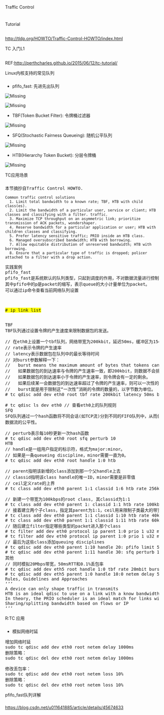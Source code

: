 

Traffic Control
#

Tutorial
##
http://tldp.org/HOWTO/Traffic-Control-HOWTO/index.html


TC 入门L1
##

REF:http://perthcharles.github.io/2015/06/12/tc-tutorial/

Linux内核支持的常见队列
###

+ pfifo_fast: 先进先出队列

![Missing](https://github.com/evilutopia/workwiki/blob/master/resource/tc-fifo-qdisc.png)

![Missing](https://github.com/evilutopia/workwiki/blob/master/resource/tc-pfifo_fast-qdisc.png)

+ TBF(Token Bucket Filter): 令牌桶过滤器

![Missing](https://github.com/evilutopia/workwiki/blob/master/resource/tc-tbf-qdisc.png)

+ SFQ(Stochastic Fairness Queueing): 随机公平队列

![Missing](https://github.com/evilutopia/workwiki/blob/master/resource/tc-sfq-qdisc.png)

+ HTB(Hierarchy Token Bucket): 分层令牌桶

![Missing](https://github.com/evilutopia/workwiki/blob/master/resource/tc-htb-borrow.png)


TC应用场景
###

<pre>
本节摘抄自Traffic Control HOWTO.
<code>
Common traffic control solutions  
  1. Limit total bandwidth to a known rate; TBF, HTB with child class(es).
  2. Limit the bandwidth of a particular user, service or client; HTB classes and classifying with a filter. traffic.
  3. Maximize TCP throughput on an asymmetric link; prioritize transmission of ACK packets, wondershaper.
  4. Reserve bandwidth for a particular application or user; HTB with children classes and classifying.
  5. Prefer latency sensitive traffic; PRIO inside an HTB class.
  6. Managed oversubscribed bandwidth; HTB with borrowing.
  7. Allow equitable distribution of unreserved bandwidth; HTB with borrowing.
  8. Ensure that a particular type of traffic is dropped; policer attached to a filter with a drop action.
  </code>
实践案例
pfifo_fast
pfifo_fast是系统默认的队列类型，只起到调度的作用，不对数据流量进行控制。
其中pfifo中的p是packet的缩写，表示queue的大小计量单位为packet。
可以通过ip命令查看当前网络队列设置


<span style="background-color:yellow">
# ip link list
</span>

TBF
TBF队列通过设置令牌的产生速度来限制数据包的发送。

// 在eth0上设置一个tbf队列，网络带宽为200kbit，延迟50ms，缓冲区为1540个字节
// rate表示令牌的产生速率
// latency表示数据包在队列中的最长等待时间
// 对burst参数解释一下：
//   burst means the maximum amount of bytes that tokens can be available for instantaneously.
//   如果数据包的到达速率与令牌的产生速率一致，即200kbit，则数据不会排队，令牌也不会剩余
//   如果数据包的到达速率小于令牌的产生速率，则令牌会有一定的剩余。
//   如果后续某一会数据包的到达速率超过了令牌的产生速率，则可以一次性的消耗一定量的令牌。
//   burst就是用于限制这“一次性”消耗的令牌的数量的，以字节数为单位。
# tc qdisc add dev eth0 root tbf rate 200kbit latency 50ms burst 1540  

# tc qdisc ls dev eth0 // 查看eth0上的队列规则  
SFQ
SFQ队列通过一个hash函数将不同会话(如TCP流)分到不同的FIFO队列中，从而保证
数据流的公平性。

// perturb表示每10秒更新一次hash函数  
# tc qdisc add dev eth0 root sfq perturb 10  
HTB
// handle是一组用户指定的标示符，格式为major:minor。  
// 如果是一条queueing discipline，minor需要一直为0。  
# tc qdisc add dev eth0 root handle 1:0 htb  

// parent指明该新增的class添加到那一个父handle上去  
// classid指明该class handle的唯一ID，minor需要是非零值  
// ceil定义rate的上界  
# tc class add dev eth0 parent 1:1 classid 1:6 htb rate 256kbit ceil 512kbit

// 新建一个带宽为100kbps的root class, 其classid为1:1
# tc class add dev eth0 parent 1: classid 1:1 htb rate 100kbps ceil 100kbps
// 接着建立两个子class，指定其parent为1:1，ceil用来限制子类最大的带宽
# tc class add dev eth0 parent 1:1 classid 1:10 htb rate 40kbps ceil 100kbps
# tc class add dev eth0 parent 1:1 classid 1:11 htb rate 60kbps ceil 100kbps
// 随后建立filter指定哪些类型的packet进入那个class
# tc filter add dev eth0 protocol ip parent 1:0 prio 1 u32 match ip src 1.2.3.4 match ip dport 80 0xffff flowid 1:10
# tc filter add dev eth0 protocol ip parent 1:0 prio 1 u32 match ip src 1.2.3.4 flow 1:11
// 最后为这些class添加queuing disciplines
# tc qdisc add dev eth0 parent 1:10 handle 20: pfifo limit 5
# tc qdisc add dev eth0 parent 1:11 handle 30: sfq perturb 10
其他
// 同时模拟20Mbps带宽，50msRTT和0.1%丢包率  
# tc qdisc add dev eth5 root handle 1:0 tbf rate 20mbit burst 10kb limit 300000  
# tc qdisc add dev eth5 parent 1:0 handle 10:0 netem delay 50ms loss 0.1 limit 300000  
Rules, Guidelines and Approaches
‘’’
A device can only shape traffic in transmits
HTB is an ideal qdisc to use on a link with a know bandwidth
In theory, the PRIO scheduler is an ideal match for links with variable bandwidth
Sharing/splitting bandwidth based on flows or IP
‘’’
</pre>






R:TC 应用
###

+ 模拟网络时延
<pre>
增加网络时延
sudo tc qdisc add dev eth0 root netem delay 1000ms
删除策略：
sudo tc qdisc del dev eth0 root netem delay 1000ms

修改丢包率：
sudo tc qdisc add dev eth0 root netem loss 10%
删除策略：
sudo tc qdisc del dev eth0 root netem loss 10%
</pre>



pfifo_fast队列详解
###
https://blog.csdn.net/u011641885/article/details/45674633
